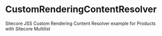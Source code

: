 # CustomRenderingContentResolver

Sitecore JSS Custom Rendering Content Resolver example for Products with Sitecore Multilist
